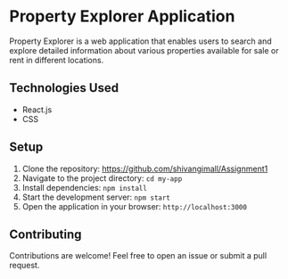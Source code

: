# Property Explorer Application

Property Explorer is a web application that enables users to search and explore detailed information about various properties available for sale or rent in different locations.

## Technologies Used

* React.js
* CSS

## Setup

1. Clone the repository: https://github.com/shivangimall/Assignment1
2. Navigate to the project directory: `cd my-app`
3. Install dependencies: `npm install`
4. Start the development server: `npm start`
5. Open the application in your browser: `http://localhost:3000`


## Contributing

Contributions are welcome! Feel free to open an issue or submit a pull request.
